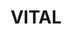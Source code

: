 ---
layout: homepage
title: VITAL
description: VITAL is the shared services arm of the Singapore Government. We aggregate common corporate services to derive economies of scale to achieve efficiency and effectiveness.
permalink: /
# notification: Here's a notification bar you can use!
sections:
    - hero:
        title: Forging VITAL Partnerships
        subtitle: Building strong partnership is crucial for us to excel in our work.
        background: /images/hero/hero-banner.png
        key_highlights:
          - title: Corporate Services
            url: /our-portfolio/services
          - title: Career
            url: /career/being-vital
          - title: Partnership
            url: /our-portfolio/for-suppliers
    - infopic:
        title: Overview
        description: VITAL is the shared services arm of the Singapore public service serving more than 90,000 public officers over a wide range of corporate and administrative processes in finance, human resource and procurement.
        button: Find out more
        url: /about-us/overview
        image: /images/home/overview.jpg
        alt: Overview
    - infopic:
        title: Working in VITAL
        description: As part of VITAL, you will play a key role in delivering corporate services to public agencies and officers. You will also have the opportunity to work on projects to optimise processes and improve efficiency.  
        button: Find out more
        url: /career/home/our-vitalites
        image: /images/home/working-in-vital.jpg
        alt: Working in VITAL
    - infobar:
        description: <div>Testing</div>
---